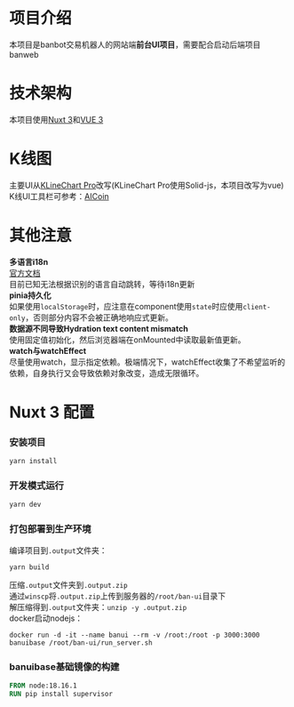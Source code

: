 # 项目介绍
本项目是banbot交易机器人的网站端**前台UI项目**，需要配合启动后端项目banweb  


# 技术架构
本项目使用[Nuxt 3](https://nuxt.com/docs/getting-started/introduction)和[VUE 3](https://vuejs.org/guide/introduction.html)


# K线图
主要UI从[KLineChart Pro](https://pro.klinecharts.com/getting-started.html)改写(KLineChart Pro使用Solid-js，本项目改写为vue)  
K线UI工具栏可参考：[AICoin](https://www.aicoin.com/chart/okcoinfutures_btcquarter)  

# 其他注意
 **多语言i18n**  
[官方文档](https://v8.i18n.nuxtjs.org/)  
目前已知无法根据识别的语言自动跳转，等待i18n更新  
**pinia持久化**  
如果使用`localStorage`时，应注意在component使用`state`时应使用`client-only`，否则部分内容不会被正确地响应式更新。  
**数据源不同导致Hydration text content mismatch**  
使用固定值初始化，然后浏览器端在onMounted中读取最新值更新。  
**watch与watchEffect**  
尽量使用watch，显示指定依赖。极端情况下，watchEffect收集了不希望监听的依赖，自身执行又会导致依赖对象改变，造成无限循环。  

# Nuxt 3 配置

### 安装项目
```bash
yarn install
```
### 开发模式运行
```bash
yarn dev
```
### 打包部署到生产环境
编译项目到`.output`文件夹：
```shell
yarn build
```
压缩`.output`文件夹到`.output.zip`  
通过`winscp`将`.output.zip`上传到服务器的`/root/ban-ui`目录下  
解压缩得到`.output`文件夹：`unzip -y .output.zip`  
docker启动nodejs：  
```shell
docker run -d -it --name banui --rm -v /root:/root -p 3000:3000 banuibase /root/ban-ui/run_server.sh
```
### banuibase基础镜像的构建
```dockerfile
FROM node:18.16.1
RUN pip install supervisor
```
